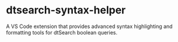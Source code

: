 # dtsearch-syntax-helper
A VS Code extension that provides advanced syntax highlighting and formatting tools for dtSearch boolean queries.
